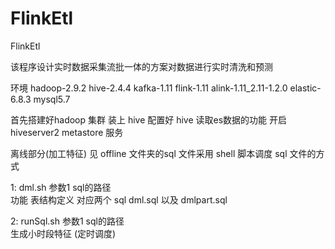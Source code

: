 # FlinkEtl
FlinkEtl

该程序设计实时数据采集流批一体的方案对数据进行实时清洗和预测

环境
hadoop-2.9.2  hive-2.4.4  kafka-1.11 flink-1.11 alink-1.11_2.11-1.2.0 elastic-6.8.3 mysql5.7

首先搭建好hadoop 集群 装上 hive 配置好 hive 读取es数据的功能
开启hiveserver2 metastore 服务

离线部分(加工特征) 
见 offline 文件夹的sql 文件采用 shell 脚本调度 sql 文件的方式

1: dml.sh  参数1 sql的路径     
功能 表结构定义 对应两个 sql dml.sql 以及 dmlpart.sql

2: runSql.sh 参数1 sql的路径     
生成小时段特征 (定时调度)
